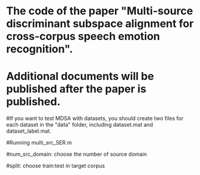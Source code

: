 # The code of the paper "Multi-source discriminant subspace alignment for cross-corpus speech emotion recognition".

# Additional documents will be published after the paper is published.

#If you want to test MDSA with datasets, you should create two files for each dataset in the "data" folder, including dataset.mat and dataset_label.mat.

#Running multi_src_SER.m

#num_src_domain: choose the number of source domain

#split: choose train:test in target corpus
